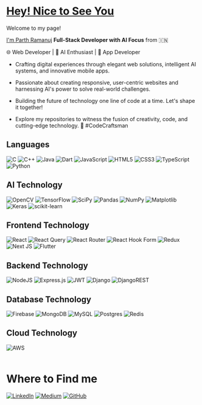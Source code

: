 # [**Hey! Nice to See You**](https://github.com/parthramanuj64)

Welcome to my page!

[I'm Parth Ramanuj](https://github.com/parthramanuj64)
**Full-Stack Developer with AI Focus** from 🇮🇳

🌐 Web Developer | 🤖 AI Enthusiast | 📱 App Developer

- Crafting digital experiences through elegant web solutions, intelligent AI systems, and innovative mobile apps.

- Passionate about creating responsive, user-centric websites and harnessing AI's power to solve real-world challenges.

- Building the future of technology one line of code at a time. Let's shape it together!

- Explore my repositories to witness the fusion of creativity, code, and cutting-edge technology. 🚀 #CodeCraftsman

## **Languages**

<a>![C](https://img.shields.io/badge/c-%2300599C.svg?style=for-the-badge&logo=c&logoColor=white)</a>
<a>![C++](https://img.shields.io/badge/c++-%2300599C.svg?style=for-the-badge&logo=c%2B%2B&logoColor=white)</a>
<a>![Java](https://img.shields.io/badge/java-%23ED8B00.svg?style=for-the-badge&logo=openjdk&logoColor=white)</a>
<a>![Dart](https://img.shields.io/badge/dart-%230175C2.svg?style=for-the-badge&logo=dart&logoColor=white)</a>
<a>![JavaScript](https://img.shields.io/badge/javascript-%23323330.svg?style=for-the-badge&logo=javascript&logoColor=%23F7DF1E)</a>
<a>![HTML5](https://img.shields.io/badge/html5-%23E34F26.svg?style=for-the-badge&logo=html5&logoColor=white)</a>
<a>![CSS3](https://img.shields.io/badge/css3-%231572B6.svg?style=for-the-badge&logo=css3&logoColor=white)</a>
<a>![TypeScript](https://img.shields.io/badge/typescript-%23007ACC.svg?style=for-the-badge&logo=typescript&logoColor=white)</a>
<a>![Python](https://img.shields.io/badge/python-3670A0?style=for-the-badge&logo=python&logoColor=ffdd54)</a>

## **AI Technology**

<a>![OpenCV](https://img.shields.io/badge/opencv-%23white.svg?style=for-the-badge&logo=opencv&logoColor=white)</a>
<a>![TensorFlow](https://img.shields.io/badge/TensorFlow-%23FF6F00.svg?style=for-the-badge&logo=TensorFlow&logoColor=white)</a>
<a>![SciPy](https://img.shields.io/badge/SciPy-%230C55A5.svg?style=for-the-badge&logo=scipy&logoColor=%white)</a>
<a>![Pandas](https://img.shields.io/badge/pandas-%23150458.svg?style=for-the-badge&logo=pandas&logoColor=white)</a>
<a>![NumPy](https://img.shields.io/badge/numpy-%23013243.svg?style=for-the-badge&logo=numpy&logoColor=white)</a>
<a>![Matplotlib](https://img.shields.io/badge/Matplotlib-%23ffffff.svg?style=for-the-badge&logo=Matplotlib&logoColor=black) </a>
<a>![Keras](https://img.shields.io/badge/Keras-%23D00000.svg?style=for-the-badge&logo=Keras&logoColor=white) </a>
<a>![scikit-learn](https://img.shields.io/badge/scikit--learn-%23F7931E.svg?style=for-the-badge&logo=scikit-learn&logoColor=white) </a>

## **Frontend Technology**

<a>![React](https://img.shields.io/badge/react-%2320232a.svg?style=for-the-badge&logo=react&logoColor=%2361DAFB) </a>
<a>![React Query](https://img.shields.io/badge/-React%20Query-FF4154?style=for-the-badge&logo=react%20query&logoColor=white)</a>
<a>![React Router](https://img.shields.io/badge/React_Router-CA4245?style=for-the-badge&logo=react-router&logoColor=white)</a>
<a>![React Hook Form](https://img.shields.io/badge/React%20Hook%20Form-%23EC5990.svg?style=for-the-badge&logo=reacthookform&logoColor=white)</a>
<a>![Redux](https://img.shields.io/badge/redux-%23593d88.svg?style=for-the-badge&logo=redux&logoColor=white)</a>
<a>![Next JS](https://img.shields.io/badge/Next-black?style=for-the-badge&logo=next.js&logoColor=white)</a>
<a>![Flutter](https://img.shields.io/badge/Flutter-%2302569B.svg?style=for-the-badge&logo=Flutter&logoColor=white)</a>

## **Backend Technology**

<a>![NodeJS](https://img.shields.io/badge/node.js-6DA55F?style=for-the-badge&logo=node.js&logoColor=white)</a>
<a>![Express.js](https://img.shields.io/badge/express.js-%23404d59.svg?style=for-the-badge&logo=express&logoColor=%2361DAFB)</a>
<a>![JWT](https://img.shields.io/badge/JWT-black?style=for-the-badge&logo=JSON%20web%20tokens)</a>
<a>![Django](https://img.shields.io/badge/django-%23092E20.svg?style=for-the-badge&logo=django&logoColor=white)</a>
<a>![DjangoREST](https://img.shields.io/badge/DJANGO-REST-ff1709?style=for-the-badge&logo=django&logoColor=white&color=ff1709&labelColor=gray)</a>

## **Database Technology**

<a>![Firebase](https://img.shields.io/badge/Firebase-039BE5?style=for-the-badge&logo=Firebase&logoColor=white)</a>
<a>![MongoDB](https://img.shields.io/badge/MongoDB-%234ea94b.svg?style=for-the-badge&logo=mongodb&logoColor=white)</a>
<a>![MySQL](https://img.shields.io/badge/mysql-%2300f.svg?style=for-the-badge&logo=mysql&logoColor=white)</a>
<a>![Postgres](https://img.shields.io/badge/postgres-%23316192.svg?style=for-the-badge&logo=postgresql&logoColor=white)</a>
<a>![Redis](https://img.shields.io/badge/redis-%23DD0031.svg?style=for-the-badge&logo=redis&logoColor=white)</a>

## **Cloud Technology**

<a>![AWS](https://img.shields.io/badge/AWS-%23FF9900.svg?style=for-the-badge&logo=amazon-aws&logoColor=white)</a>
<br>
<br>

# **Where to Find me**

<a href="https://www.linkedin.com/public-profile/settings?trk=d_flagship3_profile_self_view_public_profile">![LinkedIn](https://img.shields.io/badge/linkedin-%230077B5.svg?style=for-the-badge&logo=linkedin&logoColor=white)</a>
<a href="https://medium.com/@parthramanuj64">![Medium](https://img.shields.io/badge/Medium-12100E?style=for-the-badge&logo=medium&logoColor=white)</a>
<a href="https://github.com/parthramanuj64">![GitHub](https://img.shields.io/badge/github-%23121011.svg?style=for-the-badge&logo=github&logoColor=white)</a>
